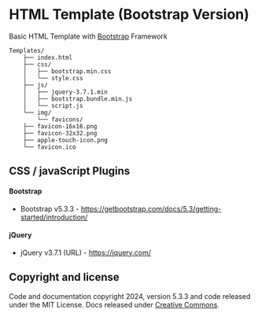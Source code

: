# HTML Template (Bootstrap Version)

Basic HTML Template with [Bootstrap](https://getbootstrap.com/) Framework

```text
Templates/
    ├── index.html
    ├── css/
    │   ├── bootstrap.min.css
    │   └── style.css
    ├── js/
    │   ├── jquery-3.7.1.min
    │   ├── bootstrap.bundle.min.js
    │   └── script.js
    └── img/
        └── favicons/
	├── favicon-16x16.png
	├── favicon-32x32.png
	├── apple-touch-icon.png
	└── favicon.ico
```

## CSS / javaScript Plugins

#### Bootstrap

-   Bootstrap v5.3.3 - https://getbootstrap.com/docs/5.3/getting-started/introduction/

#### jQuery

-   jQuery v3.7.1 (URL) - https://jquery.com/

## Copyright and license

Code and documentation copyright 2024, version 5.3.3 and code released under the MIT License. Docs released under [Creative Commons](https://creativecommons.org/licenses/by/3.0/).
